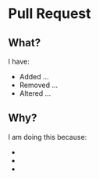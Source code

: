 # Pull Request

## What?

I have:

- Added ...
- Removed ...
- Altered ...

## Why?

I am doing this because:

-
-
-
